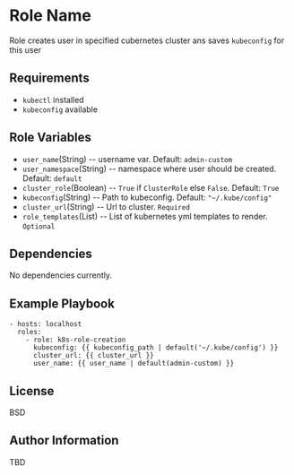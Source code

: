 Role Name
=========

Role creates user in specified cubernetes cluster ans saves `kubeconfig` for this user

Requirements
------------

* `kubectl` installed
* `kubeconfig` available


Role Variables
--------------

*  `user_name`(String) -- username var. Default: `admin-custom`
*  `user_namespace`(String) -- namespace where user should be created. Default: `default`
*  `cluster_role`(Boolean) -- `True` if `ClusterRole` else `False`. Default: `True`
*  `kubeconfig`(String) -- Path to kubeconfig. Default: `"~/.kube/config"`
*  `cluster_url`(String) -- Url to cluster. `Required`
*  `role_templates`(List) -- List of kubernetes yml templates to render. `Optional`


Dependencies
------------

No dependencies currently.

Example Playbook
----------------

```
- hosts: localhost
  roles:
    - role: k8s-role-creation
      kubeconfig: {{ kubeconfig_path | default('~/.kube/config') }}
      cluster_url: {{ cluster_url }}
      user_name: {{ user_name | default(admin-custom) }}

```
License
-------

BSD

Author Information
------------------

TBD
